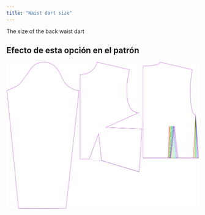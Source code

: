 ```yaml
---
title: "Waist dart size"
---
```


The size of the back waist dart

## Efecto de esta opción en el patrón

![This image shows the effect of this option by superimposing several variants that have a different value for this option](breanna_waistdartsize_sample.svg "Effect of this option on the pattern")
